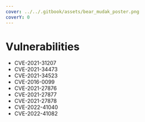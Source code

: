 ```yaml
---
cover: ../../.gitbook/assets/bear_mudak_poster.png
coverY: 0
---
```


# Vulnerabilities

* CVE-2021-31207
* CVE-2021-34473
* CVE-2021-34523
* CVE-2016-0099
* CVE-2021-27876
* CVE-2021-27877
* CVE-2021-27878
* CVE-2022-41040
* CVE-2022-41082
